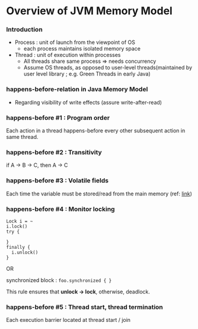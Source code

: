 # Overview of JVM Memory Model


### Introduction

- Process : unit of launch from the viewpoint of OS
  - each process maintains isolated memory space
- Thread : unit of execution within processes
  - All threads share same process => needs concurrency
  - Assume OS threads, as opposed to user-level threads(maintained by user level library ; e.g. Green Threads in early Java)
  
### happens-before-relation in Java Memory Model

- Regarding visibility of write effects (assure write-after-read)

### happens-before #1 : Program order
Each action in a thread happens-before every other subsequent action in same thread.

### happens-before #2 : Transitivity
if A -> B -> C, then A -> C

### happens-before #3 : Volatile fields
Each time the variable must be stored/read from the main memory (ref: [link](https://nesoy.github.io/articles/2018-06/Java-volatile))

### happens-before #4 : Monitor locking
```
Lock i = ~
i.lock()
try {

}
finally {
  i.unlock()
}
```
OR

synchronized block : `foo.synchronized { } `

This rule ensures that **unlock -> lock**, otherwise, deadlock.

### happens-before #5 : Thread start, thread termination
Each execution barrier located at thread start / join
